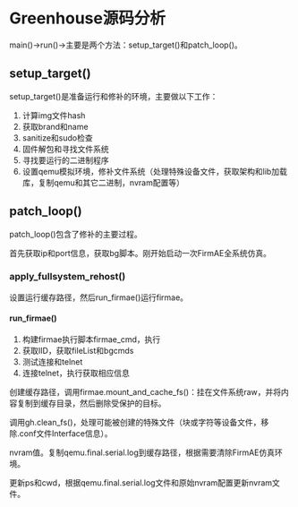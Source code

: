 # Greenhouse源码分析

main()->run()->主要是两个方法：setup_target()和patch_loop()。

## setup_target()
setup_target()是准备运行和修补的环境，主要做以下工作：

1. 计算img文件hash
2. 获取brand和name
3. sanitize和sudo检查
4. 固件解包和寻找文件系统
5. 寻找要运行的二进制程序
6. 设置qemu模拟环境，修补文件系统（处理特殊设备文件，获取架构和lib加载库，复制qemu和其它二进制，nvram配置等）

## patch_loop()
patch_loop()包含了修补的主要过程。

首先获取ip和port信息，获取bg脚本。刚开始启动一次FirmAE全系统仿真。

### apply_fullsystem_rehost()
设置运行缓存路径，然后run_firmae()运行firmae。

#### run_firmae()
1. 构建firmae执行脚本firmae_cmd，执行
2. 获取IID，获取fileList和bgcmds
3. 测试连接和telnet
4. 连接telnet，执行获取相应信息

创建缓存路径，调用firmae.mount_and_cache_fs()：挂在文件系统raw，并将内容复制到缓存目录，然后删除受保护的目标。

调用gh.clean_fs()，处理可能被创建的特殊文件（块或字符等设备文件，移除.conf文件Interface信息）。

nvram值。复制qemu.final.serial.log到缓存路径，根据需要清除FirmAE仿真环境。

更新ps和cwd，根据qemu.final.serial.log文件和原始nvram配置更新nvram文件。







